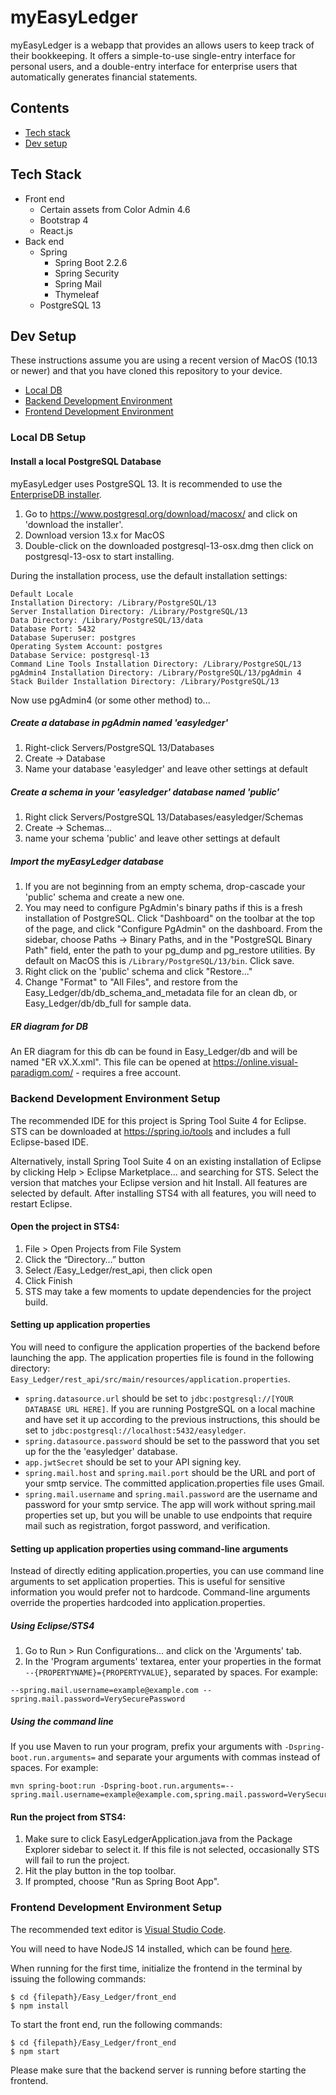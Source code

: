 # myEasyLedger

myEasyLedger is a webapp that provides an allows users to keep track of their bookkeeping. It offers a simple-to-use single-entry interface for personal users, and a double-entry interface for enterprise users that automatically generates financial statements.

## Contents
- [Tech stack](#tech-stack)
- [Dev setup](#dev-setup)

## Tech Stack
- Front end
    - Certain assets from Color Admin 4.6
    - Bootstrap 4
    - React.js
- Back end
    - Spring
        - Spring Boot 2.2.6
        - Spring Security
        - Spring Mail
        - Thymeleaf
    - PostgreSQL 13

## Dev Setup
These instructions assume you are using a recent version of MacOS (10.13 or newer) and that you have cloned this repository to your device.
- [Local DB](#local-db-setup)
- [Backend Development Environment](#backend-development-environment-setup)
- [Frontend Development Environment](#frontend-development-environment-setup)

### Local DB Setup
#### Install a local PostgreSQL Database
myEasyLedger uses PostgreSQL 13. It is recommended to use the [EnterpriseDB installer](https://www.enterprisedb.com/downloads/postgres-postgresql-downloads).
1. Go to https://www.postgresql.org/download/macosx/ and click on 'download the installer'.
2. Download version 13.x for MacOS
3. Double-click on the downloaded postgresql-13-osx.dmg then click on postgresql-13-osx to start installing.

During the installation process, use the default installation settings: 
```
Default Locale
Installation Directory: /Library/PostgreSQL/13
Server Installation Directory: /Library/PostgreSQL/13
Data Directory: /Library/PostgreSQL/13/data
Database Port: 5432
Database Superuser: postgres
Operating System Account: postgres
Database Service: postgresql-13
Command Line Tools Installation Directory: /Library/PostgreSQL/13
pgAdmin4 Installation Directory: /Library/PostgreSQL/13/pgAdmin 4
Stack Builder Installation Directory: /Library/PostgreSQL/13
```

Now use pgAdmin4 (or some other method) to...

##### Create a database in pgAdmin named 'easyledger'
1. Right-click Servers/PostgreSQL 13/Databases
2. Create -> Database
3. Name your database 'easyledger' and leave other settings at default

##### Create a schema in your 'easyledger' database named 'public'
1. Right click Servers/PostgreSQL 13/Databases/easyledger/Schemas
2. Create -> Schemas...
3. name your schema 'public' and leave other settings at default

##### Import the myEasyLedger database
1. If you are not beginning from an empty schema, drop-cascade your 'public' schema and create a new one.
2. You may need to configure PgAdmin's binary paths if this is a fresh installation of PostgreSQL. Click "Dashboard" on the toolbar at the top of the page, and click "Configure PgAdmin" on the dashboard. From the sidebar, choose Paths -> Binary Paths, and in the "PostgreSQL Binary Path" field, enter the path to your pg_dump and pg_restore utilities. By default on MacOS this is `/Library/PostgreSQL/13/bin`. Click save.
3. Right click on the 'public' schema and click "Restore..."
4. Change "Format" to "All Files", and restore from the Easy_Ledger/db/db_schema_and_metadata file for an clean db, or Easy_Ledger/db/db_full for sample data.

##### ER diagram for DB
An ER diagram for this db can be found in Easy_Ledger/db and will be named "ER vX.X.xml". This file can be opened at https://online.visual-paradigm.com/ - requires a free account.

### Backend Development Environment Setup
The recommended IDE for this project is Spring Tool Suite 4 for Eclipse. STS can be downloaded at https://spring.io/tools and includes a full Eclipse-based IDE.

Alternatively, install Spring Tool Suite 4 on an existing installation of Eclipse by clicking Help > Eclipse Marketplace... and searching for STS. Select the version that matches your Eclipse version and hit Install. All features are selected by default. After installing STS4 with all features, you will need to restart Eclipse.

#### Open the project in STS4:
1. File > Open Projects from File System
2. Click the “Directory…” button
3. Select /Easy_Ledger/rest_api, then click open
4. Click Finish
5. STS may take a few moments to update dependencies for the project build.

#### Setting up application properties
You will need to configure the application properties of the backend before launching the app. The application properties file is found in the following directory: `Easy_Ledger/rest_api/src/main/resources/application.properties`.
- `spring.datasource.url` should be set to `jdbc:postgresql://[YOUR DATABASE URL HERE]`. If you are running PostgreSQL on a local machine and have set it up according to the previous instructions, this should be set to `jdbc:postgresql://localhost:5432/easyledger`.
- `spring.datasource.password` should be set to the password that you set up for the the 'easyledger' database.
- `app.jwtSecret` should be set to your API signing key.
- `spring.mail.host` and `spring.mail.port` should be the URL and port of your smtp service. The committed application.properties file uses Gmail.
- `spring.mail.username` and `spring.mail.password` are the username and password for your smtp service. The app will work without spring.mail properties set up, but you will be unable to use endpoints that require mail such as registration, forgot password, and verification.

#### Setting up application properties using command-line arguments
Instead of directly editing application.properties, you can use command line arguments to set application properties.  This is useful for sensitive information you would prefer not to hardcode. Command-line arguments override the properties hardcoded into application.properties.
##### Using Eclipse/STS4
1. Go to Run > Run Configurations... and click on the 'Arguments' tab.
2. In the 'Program arguments' textarea, enter your properties in the format `--{PROPERTYNAME}={PROPERTYVALUE}`, separated by spaces. For example: 
```
--spring.mail.username=example@example.com --spring.mail.password=VerySecurePassword
```
##### Using the command line
If you use Maven to run your program, prefix your arguments with `-Dspring-boot.run.arguments=` and separate your arguments with commas instead of spaces. For example: 
```
mvn spring-boot:run -Dspring-boot.run.arguments=--spring.mail.username=example@example.com,spring.mail.password=VerySecurePassword
```

#### Run the project from STS4:
1. Make sure to click EasyLedgerApplication.java from the Package Explorer sidebar to select it. If this file is not selected, occasionally STS will fail to run the project.
2. Hit the play button in the top toolbar.
3. If prompted, choose "Run as Spring Boot App".

### Frontend Development Environment Setup
The recommended text editor is [Visual Studio Code](https://code.visualstudio.com/).

You will need to have NodeJS 14 installed, which can be found [here](https://nodejs.org/en/
).

When running for the first time, initialize the frontend in the terminal by issuing the following commands: 
```
$ cd {filepath}/Easy_Ledger/front_end
$ npm install
```

To start the front end, run the following commands: 
```
$ cd {filepath}/Easy_Ledger/front_end
$ npm start 
```

Please make sure that the backend server is running before starting the frontend.
